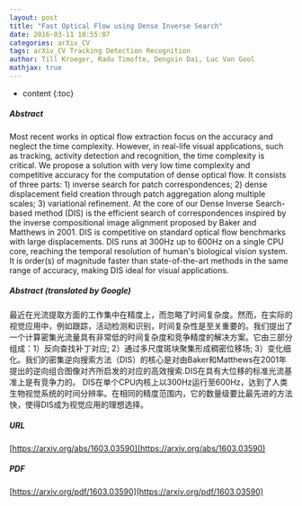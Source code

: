 ```yaml
---
layout: post
title: "Fast Optical Flow using Dense Inverse Search"
date: 2016-03-11 10:55:07
categories: arXiv_CV
tags: arXiv_CV Tracking Detection Recognition
author: Till Kroeger, Radu Timofte, Dengxin Dai, Luc Van Gool
mathjax: true
---
```


* content
{:toc}

##### Abstract
Most recent works in optical flow extraction focus on the accuracy and neglect the time complexity. However, in real-life visual applications, such as tracking, activity detection and recognition, the time complexity is critical. We propose a solution with very low time complexity and competitive accuracy for the computation of dense optical flow. It consists of three parts: 1) inverse search for patch correspondences; 2) dense displacement field creation through patch aggregation along multiple scales; 3) variational refinement. At the core of our Dense Inverse Search-based method (DIS) is the efficient search of correspondences inspired by the inverse compositional image alignment proposed by Baker and Matthews in 2001. DIS is competitive on standard optical flow benchmarks with large displacements. DIS runs at 300Hz up to 600Hz on a single CPU core, reaching the temporal resolution of human's biological vision system. It is order(s) of magnitude faster than state-of-the-art methods in the same range of accuracy, making DIS ideal for visual applications.

##### Abstract (translated by Google)
最近在光流提取方面的工作集中在精度上，而忽略了时间复杂度。然而，在实际的视觉应用中，例如跟踪，活动检测和识别，时间复杂性是至关重要的。我们提出了一个计算密集光流量具有非常低的时间复杂度和竞争精度的解决方案。它由三部分组成：1）反向查找补丁对应; 2）通过多尺度斑块聚集形成稠密位移场; 3）变化细化。我们的密集逆向搜索方法（DIS）的核心是对由Baker和Matthews在2001年提出的逆向组合图像对齐所启发的对应的高效搜索.DIS在具有大位移的标准光流基准上是有竞争力的。 DIS在单个CPU内核上以300Hz运行至600Hz，达到了人类生物视觉系统的时间分辨率。在相同的精度范围内，它的数量级要比最先进的方法快，使得DIS成为视觉应用的理想选择。

##### URL
[https://arxiv.org/abs/1603.03590](https://arxiv.org/abs/1603.03590)

##### PDF
[https://arxiv.org/pdf/1603.03590](https://arxiv.org/pdf/1603.03590)

